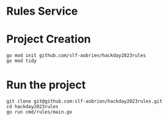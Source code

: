 # Rules Service

# Project Creation
```
go mod init github.com/slf-aobrien/hackday2023rules
go mod tidy
```

# Run the project
```
git clone git@github.com:slf-aobrien/hackday2023rules.git
cd hackday2023rules
go run cmd/rules/main.go
```